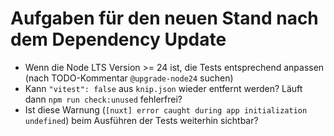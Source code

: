 # Aufgaben für den neuen Stand nach dem Dependency Update

- Wenn die Node LTS Version >= 24 ist, die Tests entsprechend anpassen (nach TODO-Kommentar `@upgrade-node24` suchen)
- Kann `"vitest": false` aus `knip.json` wieder entfernt werden? Läuft dann `npm run check:unused` fehlerfrei?
- Ist diese Warnung (`[nuxt] error caught during app initialization undefined`) beim Ausführen der Tests weiterhin sichtbar?
